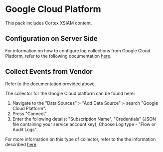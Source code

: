 # Google Cloud Platform

This pack includes Cortex XSIAM content.

## Configuration on Server Side

For information on how to configure log collections from Google Cloud Platform, refer to the following documentation [here](https://docs.paloaltonetworks.com/cortex/cortex-xdr/cortex-xdr-pro-admin/external-data-ingestion/ingest-network-connection-logs/ingest-logs-and-data-from-gcp.html).

## Collect Events from Vendor
Refer to the documentation provided above.

The collector for the Google Cloud platform can be found here:
1. Navigate to the "Data Sources" > "Add Data Source" > search "Google Cloud Platform".
2. Press "Connect".
3. Enter the following details: "Subscription Name", "Credentials" (JSON file containing your service account key), Choose Log type - "Flow or Audit Logs".


 For more information on this type of collector, refer to the the information described [here](https://docs.paloaltonetworks.com/cortex/cortex-xdr/cortex-xdr-pro-admin/cortex-xdr-collectors/xdr-collector-datasets#id7f0fcd4d-b019-4959-a43a-40b03db8a8b2).
